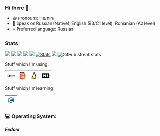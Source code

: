 ### Hi there 👋

- 😄 Pronouns: He/him
- 🥶 Speak on Russian (Native), English (B3/C1 level), Romanian (A3 level)
- ⭐ Preferred language: Russian

### Stats
![](http://github-profile-summary-cards.vercel.app/api/cards/profile-details?username=gamma63) 
![](http://github-profile-summary-cards.vercel.app/api/cards/repos-per-language?username=gamma63)
![](http://github-profile-summary-cards.vercel.app/api/cards/most-commit-language?username=gamma63)
![](http://github-profile-summary-cards.vercel.app/api/cards/stats?username=gamma63)
![](http://github-profile-summary-cards.vercel.app/api/cards/productive-time?username=gamma63)
[![Stats](https://github-readme-stats.vercel.app/api?username=gamma63)](https://github.com/gamma63)
![](https://github-readme-activity-graph.vercel.app/graph?username=gamma63)
![GitHub streak stats](https://github-readme-streak-stats.herokuapp.com/?user=gamma63)  

Stuff which I'm using:

| [<img src="https://raw.githubusercontent.com/github/explore/cfd26557025b2ccaa2d3d25f3e518e29ebea05c5/topics/bash/bash.png" alt="bash logo" width="24">](https://www.gnu.org/software/bash/manual/bash.html) | [<img src="https://raw.githubusercontent.com/github/explore/cfd26557025b2ccaa2d3d25f3e518e29ebea05c5/topics/html/html.png" alt="html logo" width="24">](https://html.spec.whatwg.org/) | [<img src="https://raw.githubusercontent.com/github/explore/cfd26557025b2ccaa2d3d25f3e518e29ebea05c5/topics/linux/linux.png" alt="linux logo" width="24">](https://kernel.org) | [<img src="https://raw.githubusercontent.com/github/explore/cfd26557025b2ccaa2d3d25f3e518e29ebea05c5/topics/markdown/markdown.png" alt="markdown logo" width="24">](https://daringfireball.net/projects/markdown/) |
|---|---|---|---|

Stuff which I'm learning:

| [<img src="https://raw.githubusercontent.com/github/explore/cfd26557025b2ccaa2d3d25f3e518e29ebea05c5/topics/c/c.png" alt="c logo" width="24">](https://www.iso.org/standard/74528.html)|
|---|

### 💻 Operating System: 
##### Fedora
